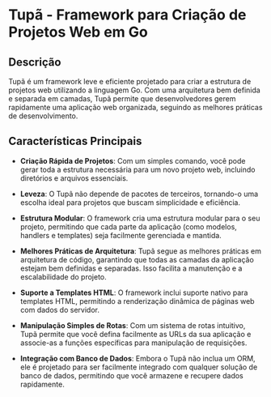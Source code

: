 # Tupã - Framework para Criação de Projetos Web em Go

## Descrição

Tupã é um framework leve e eficiente projetado para criar a estrutura de projetos web utilizando a linguagem Go. Com uma arquitetura bem definida e separada em camadas, Tupã permite que desenvolvedores gerem rapidamente uma aplicação web organizada, seguindo as melhores práticas de desenvolvimento.

## Características Principais

- **Criação Rápida de Projetos**: Com um simples comando, você pode gerar toda a estrutura necessária para um novo projeto web, incluindo diretórios e arquivos essenciais.

- **Leveza**: O Tupã não depende de pacotes de terceiros, tornando-o uma escolha ideal para projetos que buscam simplicidade e eficiência.

- **Estrutura Modular**: O framework cria uma estrutura modular para o seu projeto, permitindo que cada parte da aplicação (como modelos, handlers e templates) seja facilmente gerenciada e mantida.

- **Melhores Práticas de Arquitetura**: Tupã segue as melhores práticas em arquitetura de código, garantindo que todas as camadas da aplicação estejam bem definidas e separadas. Isso facilita a manutenção e a escalabilidade do projeto.

- **Suporte a Templates HTML**: O framework inclui suporte nativo para templates HTML, permitindo a renderização dinâmica de páginas web com dados do servidor.

- **Manipulação Simples de Rotas**: Com um sistema de rotas intuitivo, Tupã permite que você defina facilmente as URLs da sua aplicação e associe-as a funções específicas para manipulação de requisições.

- **Integração com Banco de Dados**: Embora o Tupã não inclua um ORM, ele é projetado para ser facilmente integrado com qualquer solução de banco de dados, permitindo que você armazene e recupere dados rapidamente.

